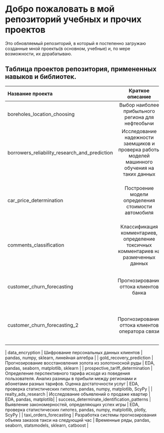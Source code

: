 # Добро пожаловать в мой репозиторий учебных и прочих проектов
Это обновляемый репозиторий, в который я постепенно загружаю созданные мной проекты(в основном, учебные) и, по мере возможности, их дорабатываю. 



## Таблица проектов репозитория, примененных навыков и библиотек.
| Название проекта |                                                                          Краткое описание                                                                           | Навыки и библиотеки                                                            |
| :-------------------- |:-------------------------------------------------------------------------------------------------------------------------------------------------------------------:|:-------------------------------------------------------------------------------|
| boreholes_location_choosing |                                                          Выбор наиболее прибыльного региона для нефтеобычи                                                          | pandas, seaborn, matplotlib, sklearn                                           |
| borrowers_reliability_research_and_prediction |                                   Исследование надежности заемщиков и проверка работы моделей машинного обучения на таких данных                                    | EDA, pandas, numpy, seaborn, matplotlib, sklearn, imbalanced learn, LightGBM   |
| car_price_determination |                                                          Построение модели определения стоимости автомобиля                                                          | EDA, pandas, numpy, seaborn, matplotlib, sklearn, LightGBM, CatBoost |
| comments_classification |                                        Классификация комментариев, определение токсичных комментариев на размеченных данных                                         | NLP, pandas, sklearn, tf-idf, SpaCy, PyTorch, transformers, BERT, catboost     |
| customer_churn_forecasting |                                                    Прогнозирование оттока клиентов банка | pandas, numpy, seaborn, matplotlib, sklearn, CatBoost|
| customer_churn_forecasting_2 |                                                  Прогнозирование оттока клиентов оператора связи | pandas, numpy, seaborn, matplotlib, sklearn, CatBoost |
|
data_encryption | Шифрование персональных данных клиентов | pandas, numpy, sklearn, линейная алгебра |
| gold_recovery_prediction |                                                     Прогнозирование восстановления золота из золотоносной руды                                                      | EDA, pandas, seaborn, matplotlib, sklearn                                                          |
| prospective_tariff_determination | Определение перспективного тарифа исходя из поведения пользователя. Анализ разницы в прибыли между регионами и абонетами разных тарифов. Оценка достаточности услуг | EDA, проверка статистических гипотез, pandas, numpy, matplotlib, ScyPy         |
| realty_ads_research |                                                         Исследование объявлений о продаже квартир | EDA, pandas, matplotlib|
| success_determinate_identification_patterns |                                                         Выявление  закономерностей, определяющих успех игры                                                         | EDA, проверка статистических гипотез, pandas, numpy, matplotlib, plotly, ScyPy |
| taxi_orders_forecasting |                                              Разработка системы прогнозирования объема заказов такси на следующий час                                               | Временные ряды, pandas, seaborn, statsmodels, sklearn, catboost                |

